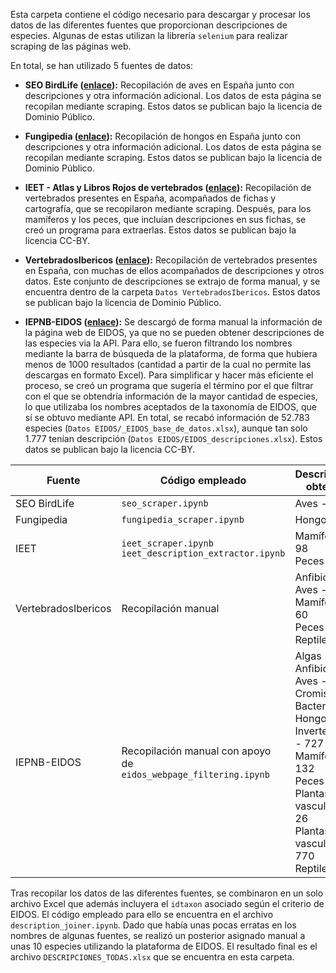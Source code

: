 Esta carpeta contiene el código necesario para descargar y procesar los datos de las diferentes fuentes que proporcionan descripciones de especies. Algunas de estas utilizan la librería ``selenium`` para realizar scraping de las páginas web.

En total, se han utilizado 5 fuentes de datos:

- **SEO BirdLife ([enlace](https://seo.org/guia-de-aves/)):** Recopilación de aves en España junto con descripciones y otra información adicional. Los datos de esta página se recopilan mediante scraping. Estos datos se publican bajo la licencia de Dominio Público.

- **Fungipedia ([enlace](https://www.fungipedia.org/hongos.html)):** Recopilación de hongos en España junto con descripciones y otra información adicional. Los datos de esta página se recopilan mediante scraping. Estos datos se publican bajo la licencia de Dominio Público.

- **IEET - Atlas y Libros Rojos de vertebrados ([enlace](https://www.miteco.gob.es/es/biodiversidad/temas/inventarios-nacionales/inventario-especies-terrestres/inventario-nacional-de-biodiversidad/bdn-ieet-atlas-vert-especies.html)):** Recopilación de vertebrados presentes en España, acompañados de fichas y cartografía, que se recopilaron mediante scraping. Después, para los mamíferos y los peces, que incluían descripciones en sus fichas, se creó un programa para extraerlas. Estos datos se publican bajo la licencia CC-BY.

- **VertebradosIbericos ([enlace](https://www.vertebradosibericos.org/)):** Recopilación de vertebrados presentes en España, con muchas de ellos acompañados de descripciones y otros datos. Este conjunto de descripciones se extrajo de forma manual, y se encuentra dentro de la carpeta ``Datos VertebradosIbericos``. Estos datos se publican bajo la licencia de Dominio Público.

- **IEPNB-EIDOS ([enlace](https://iepnb.gob.es/areas-tematicas/especies-silvestres/eidos)):** Se descargó de forma manual la información de la página web de EIDOS, ya que no se pueden obtener descripciones de las especies via la API. Para ello, se fueron filtrando los nombres mediante la barra de búsqueda de la plataforma, de forma que hubiera menos de 1000 resultados (cantidad a partir de la cual no permite las descargas en formato Excel). Para simplificar y hacer más eficiente el proceso, se creó un programa que sugería el término por el que filtrar con el que se obtendría información de la mayor cantidad de especies, lo que utilizaba los nombres aceptados de la taxonomía de EIDOS, que sí se obtuvo mediante API. En total, se recabó información de 52.783 especies (``Datos EIDOS/_EIDOS_base_de_datos.xlsx``), aunque tan solo 1.777 tenían descripción (``Datos EIDOS/EIDOS_descripciones.xlsx``). Estos datos se publican bajo la licencia CC-BY.

| Fuente | Código empleado | Descripciones obtenidas |
|----------|----------|----------|
| SEO BirdLife    | ``seo_scraper.ipynb``   | Aves - 611   |
| Fungipedia    | ``fungipedia_scraper.ipynb``   | Hongos - 578   |
| IEET    | ``ieet_scraper.ipynb``<br>``ieet_description_extractor.ipynb``   | Mamíferos - 98<br>Peces - 44   |
| VertebradosIbericos    | Recopilación manual  | Anfibios - 31<br>Aves - 127<br>Mamíferos - 60<br>Peces - 50<br>Reptiles - 84  |
| IEPNB-EIDOS    | Recopilación manual con apoyo de<br>``eidos_webpage_filtering.ipynb``   | Algas - 10<br>Anfibios - 4<br>Aves - 14<br>Cromistas y Bacterias - 3<br>Hongos - 1<br>Invertebrados - 727<br>Mamíferos - 132<br>Peces - 72<br>Plantas no vasculares - 26<br>Plantas vasculares - 770<br>Reptiles - 18   |

Tras recopilar los datos de las diferentes fuentes, se combinaron en un solo archivo Excel que además incluyera el ``idtaxon`` asociado según el criterio de EIDOS. El código empleado para ello se encuentra en el archivo ``description_joiner.ipynb``. Dado que había unas pocas erratas en los nombres de algunas fuentes, se realizó un posterior asignado manual a unas 10 especies utilizando la plataforma de EIDOS. El resultado final es el archivo ``DESCRIPCIONES_TODAS.xlsx`` que se encuentra en esta carpeta.